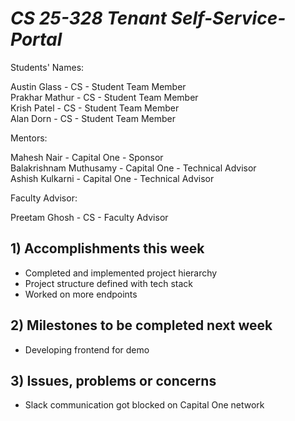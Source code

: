 # *CS 25-328 Tenant Self-Service-Portal*

Students' Names:

Austin Glass - CS - Student Team Member\
Prakhar Mathur - CS - Student Team Member\
Krish Patel - CS - Student Team Member\
Alan Dorn - CS - Student Team Member

Mentors:

Mahesh Nair - Capital One - Sponsor\
Balakrishnam Muthusamy - Capital One - Technical Advisor\
Ashish Kulkarni - Capital One - Technical Advisor

Faculty Advisor: 

Preetam Ghosh - CS - Faculty Advisor

## 1) Accomplishments this week ##
   - Completed and implemented project hierarchy
   - Project structure defined with tech stack
   - Worked on more endpoints	
## 2) Milestones to be completed next week ##
   - Developing frontend for demo	
## 3) Issues, problems or concerns ##
   - Slack communication got blocked on Capital One network


   



